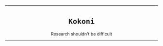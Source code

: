 ***

<h1 align="center">
<code>Kokoni</code>
</h1>
<p align="center">
Research shouldn't be difficult
</p>

***

